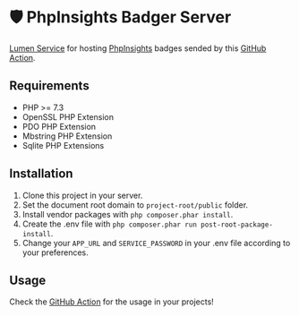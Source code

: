 # 🛡 PhpInsights Badger Server
[Lumen Service](https://github.com/Lukasss93/phpinsights-badger-server) for hosting [PhpInsights](https://github.com/nunomaduro/phpinsights) badges sended by this [GitHub Action](https://github.com/Lukasss93/phpinsights-badger-action). 

## Requirements
- PHP >= 7.3
- OpenSSL PHP Extension
- PDO PHP Extension
- Mbstring PHP Extension
- Sqlite PHP Extensions

## Installation
1. Clone this project in your server.
2. Set the document root domain to `project-root/public` folder.
3. Install vendor packages with `php composer.phar install`.
4. Create the .env file with `php composer.phar run post-root-package-install`.
5. Change your `APP_URL` and `SERVICE_PASSWORD` in your .env file according to your preferences.

## Usage
Check the [GitHub Action](https://github.com/Lukasss93/phpinsights-badger-action) for the usage in your projects!
